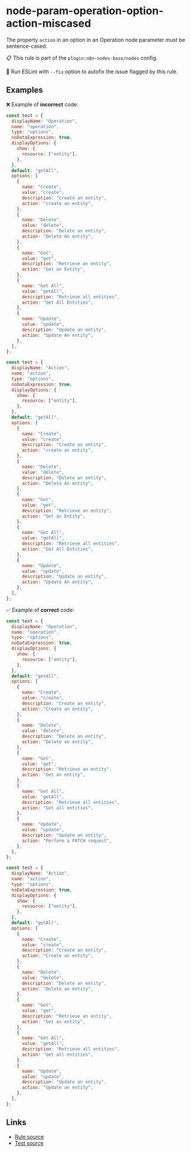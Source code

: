 [//]: # "File generated from a template. Do not edit this file directly."

# node-param-operation-option-action-miscased

The property `action` in an option in an Operation node parameter must be sentence-cased.

📋 This rule is part of the `plugin:n8n-nodes-base/nodes` config.

🔧 Run ESLint with `--fix` option to autofix the issue flagged by this rule.

## Examples

❌ Example of **incorrect** code:

```js
const test = {
  displayName: "Operation",
  name: "operation",
  type: "options",
  noDataExpression: true,
  displayOptions: {
    show: {
      resource: ["entity"],
    },
  },
  default: "getAll",
  options: [
    {
      name: "Create",
      value: "create",
      description: "Create an entity",
      action: "create an entity",
    },
    {
      name: "Delete",
      value: "delete",
      description: "Delete an entity",
      action: "Delete An entity",
    },
    {
      name: "Get",
      value: "get",
      description: "Retrieve an entity",
      action: "Get an Entity",
    },
    {
      name: "Get All",
      value: "getAll",
      description: "Retrieve all entities",
      action: "Get All Entities",
    },
    {
      name: "Update",
      value: "update",
      description: "Update an entity",
      action: "Update An entity",
    },
  ],
};

const test = {
  displayName: "Action",
  name: "action",
  type: "options",
  noDataExpression: true,
  displayOptions: {
    show: {
      resource: ["entity"],
    },
  },
  default: "getAll",
  options: [
    {
      name: "Create",
      value: "create",
      description: "Create an entity",
      action: "create an entity",
    },
    {
      name: "Delete",
      value: "delete",
      description: "Delete an entity",
      action: "Delete An entity",
    },
    {
      name: "Get",
      value: "get",
      description: "Retrieve an entity",
      action: "Get an Entity",
    },
    {
      name: "Get All",
      value: "getAll",
      description: "Retrieve all entities",
      action: "Get All Entities",
    },
    {
      name: "Update",
      value: "update",
      description: "Update an entity",
      action: "Update An entity",
    },
  ],
};
```

✅ Example of **correct** code:

```js
const test = {
  displayName: "Operation",
  name: "operation",
  type: "options",
  noDataExpression: true,
  displayOptions: {
    show: {
      resource: ["entity"],
    },
  },
  default: "getAll",
  options: [
    {
      name: "Create",
      value: "create",
      description: "Create an entity",
      action: "Create an entity",
    },
    {
      name: "Delete",
      value: "delete",
      description: "Delete an entity",
      action: "Delete an entity",
    },
    {
      name: "Get",
      value: "get",
      description: "Retrieve an entity",
      action: "Get an entity",
    },
    {
      name: "Get All",
      value: "getAll",
      description: "Retrieve all entities",
      action: "Get all entities",
    },
    {
      name: "Update",
      value: "update",
      description: "Update an entity",
      action: "Perform a PATCH request",
    },
  ],
};

const test = {
  displayName: "Action",
  name: "action",
  type: "options",
  noDataExpression: true,
  displayOptions: {
    show: {
      resource: ["entity"],
    },
  },
  default: "getAll",
  options: [
    {
      name: "Create",
      value: "create",
      description: "Create an entity",
      action: "Create an entity",
    },
    {
      name: "Delete",
      value: "delete",
      description: "Delete an entity",
      action: "Delete an entity",
    },
    {
      name: "Get",
      value: "get",
      description: "Retrieve an entity",
      action: "Get an entity",
    },
    {
      name: "Get All",
      value: "getAll",
      description: "Retrieve all entities",
      action: "Get all entities",
    },
    {
      name: "Update",
      value: "update",
      description: "Update an entity",
      action: "Update an entity",
    },
  ],
};
```

## Links

- [Rule source](../../lib/rules/node-param-operation-option-action-miscased.ts)
- [Test source](../../tests/node-param-operation-option-action-miscased.test.ts)
